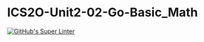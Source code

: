 # ICS2O-Unit2-02-Go-Basic_Math

[![GitHub's Super Linter](https://github.com/MaryamNona/ICS2O-Unit2-02-Go-Basic_Math/workflows/GitHub's%20Super%20Linter/badge.svg)](https://github.com/MaryamNona/ICS2O-Unit2-02-Go-Basic_Math/actions)